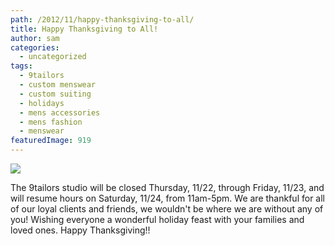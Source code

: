 ```yaml
---
path: /2012/11/happy-thanksgiving-to-all/
title: Happy Thanksgiving to All!
author: sam
categories: 
  - uncategorized
tags: 
  - 9tailors
  - custom menswear
  - custom suiting
  - holidays
  - mens accessories
  - mens fashion
  - menswear
featuredImage: 919
---
```

[![](http://4.bp.blogspot.com/-koXtn_Iy9no/UKZq_4GhcRI/AAAAAAAABfw/3KE9Mhj3j_4/s1600/Beautiful-Turkey.jpeg)](http://4.bp.blogspot.com/-koXtn_Iy9no/UKZq_4GhcRI/AAAAAAAABfw/3KE9Mhj3j_4/s1600/Beautiful-Turkey.jpeg)

The 9tailors studio will be closed Thursday, 11/22, through Friday, 11/23, and will resume hours on Saturday, 11/24, from 11am-5pm. We are thankful for all of our loyal clients and friends, we wouldn't be where we are without any of you! Wishing everyone a wonderful holiday feast with your families and loved ones. Happy Thanksgiving!!